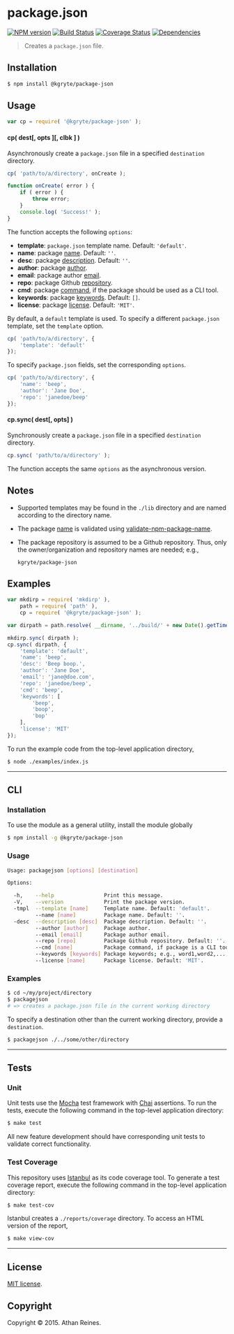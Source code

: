 package.json
=========
[![NPM version][npm-image]][npm-url] [![Build Status][travis-image]][travis-url] [![Coverage Status][coveralls-image]][coveralls-url] [![Dependencies][dependencies-image]][dependencies-url]

> Creates a `package.json` file.


## Installation

``` bash
$ npm install @kgryte/package-json
```


## Usage

``` javascript
var cp = require( '@kgryte/package-json' );
```

#### cp( dest[, opts ][, clbk ] )

Asynchronously create a `package.json` file in a specified `destination` directory.

``` javascript
cp( 'path/to/a/directory', onCreate );

function onCreate( error ) {
	if ( error ) {
		throw error;
	}
	console.log( 'Success!' );
}
```

The function accepts the following `options`:
*	__template__: `package.json` template name. Default: `'default'`.
*	__name__: package [name](https://docs.npmjs.com/files/package.json#name). Default: `''`.
*	__desc__: package [description](https://docs.npmjs.com/files/package.json#description). Default: `''`.
*	__author__: package [author](https://docs.npmjs.com/files/package.json#people-fields-author-contributors).
*	__email__: package author [email](https://docs.npmjs.com/files/package.json#people-fields-author-contributors).
*	__repo__: package Github [repository](https://docs.npmjs.com/files/package.json#repository).
*	__cmd__: package [command](https://docs.npmjs.com/files/package.json#bin), if the package should be used as a CLI tool.
*	__keywords__: package [keywords](https://docs.npmjs.com/files/package.json#keywords). Default: `[]`.
*	__license__: package [license](https://docs.npmjs.com/files/package.json#license). Default: `'MIT'`.

By default, a `default` template is used. To specify a different `package.json` template, set the `template` option.

``` javascript
cp( 'path/to/a/directory', {
	'template': 'default'
});
```

To specify `package.json` fields, set the corresponding `options`.

``` javascript
cp( 'path/to/a/directory', {
	'name': 'beep',
	'author': 'Jane Doe',
	'repo': 'janedoe/beep'
});
```



#### cp.sync( dest[, opts] )

Synchronously create a `package.json` file in a specified `destination` directory.

``` javascript
cp.sync( 'path/to/a/directory' );
```

The function accepts the same `options` as the asynchronous version.


## Notes

* 	Supported templates may be found in the `./lib` directory and are named according to the directory name.
*	The package [name](https://docs.npmjs.com/files/package.json#name) is validated using [validate-npm-package-name](https://github.com/npm/validate-npm-package-name).
*	The package repository is assumed to be a Github repository. Thus, only the owner/organization and repository names are needed; e.g.,

	```
	kgryte/package-json
	```


## Examples

``` javascript
var mkdirp = require( 'mkdirp' ),
	path = require( 'path' ),
	cp = require( '@kgryte/package-json' );

var dirpath = path.resolve( __dirname, '../build/' + new Date().getTime() );

mkdirp.sync( dirpath );
cp.sync( dirpath, {
	'template': 'default',
	'name': 'beep',
	'desc': 'Beep boop.',
	'author': 'Jane Doe',
	'email': 'jane@doe.com',
	'repo': 'janedoe/beep',
	'cmd': 'beep',
	'keywords': [
		'beep',
		'boop',
		'bop'
	],
	'license': 'MIT'
});
```

To run the example code from the top-level application directory,

``` bash
$ node ./examples/index.js
```

---
## CLI


### Installation

To use the module as a general utility, install the module globally

``` bash
$ npm install -g @kgryte/package-json
```


### Usage

``` bash
Usage: packagejson [options] [destination]

Options:

  -h,    --help                Print this message.
  -V,    --version             Print the package version.
  -tmpl  --template [name]     Template name. Default: 'default'.
         --name [name]         Package name. Default: ''.
  -desc  --description [desc]  Package description. Default: ''.
         --author [author]     Package author.
         --email [email]       Package author email.
         --repo [repo]         Package Github repository. Default: ''.
         --cmd [name]          Package command, if package is a CLI tool.
         --keywords [keywords] Package keywords; e.g., word1,word2,...,wordN.
         --license [name]      Package license. Default: 'MIT'.
```


### Examples

``` bash
$ cd ~/my/project/directory
$ packagejson
# => creates a package.json file in the current working directory
```

To specify a destination other than the current working directory, provide a `destination`.

``` bash
$ packagejson ./../some/other/directory
```



---
## Tests

### Unit

Unit tests use the [Mocha](http://mochajs.org/) test framework with [Chai](http://chaijs.com) assertions. To run the tests, execute the following command in the top-level application directory:

``` bash
$ make test
```

All new feature development should have corresponding unit tests to validate correct functionality.


### Test Coverage

This repository uses [Istanbul](https://github.com/gotwarlost/istanbul) as its code coverage tool. To generate a test coverage report, execute the following command in the top-level application directory:

``` bash
$ make test-cov
```

Istanbul creates a `./reports/coverage` directory. To access an HTML version of the report,

``` bash
$ make view-cov
```


---
## License

[MIT license](http://opensource.org/licenses/MIT).


## Copyright

Copyright &copy; 2015. Athan Reines.


[npm-image]: http://img.shields.io/npm/v/@kgryte/package-json.svg
[npm-url]: https://npmjs.org/package/@kgryte/package-json

[travis-image]: http://img.shields.io/travis/kgryte/package-json/master.svg
[travis-url]: https://travis-ci.org/kgryte/package-json

[coveralls-image]: https://img.shields.io/coveralls/kgryte/package-json/master.svg
[coveralls-url]: https://coveralls.io/r/kgryte/package-json?branch=master

[dependencies-image]: http://img.shields.io/david/kgryte/package-json.svg
[dependencies-url]: https://david-dm.org/kgryte/package-json

[dev-dependencies-image]: http://img.shields.io/david/dev/kgryte/package-json.svg
[dev-dependencies-url]: https://david-dm.org/dev/kgryte/package-json

[github-issues-image]: http://img.shields.io/github/issues/kgryte/package-json.svg
[github-issues-url]: https://github.com/kgryte/package-json/issues
